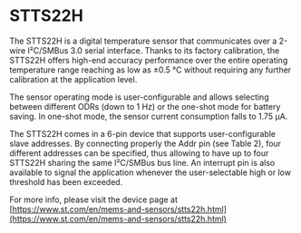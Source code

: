 # STTS22H

The STTS22H is a digital temperature sensor that communicates over a 2-wire
I²C/SMBus 3.0 serial interface.
Thanks to its factory calibration, the STTS22H offers high-end accuracy
performance over the entire operating
temperature range reaching as low as ±0.5 °C without requiring any further
calibration at the application level.

The sensor operating mode is user-configurable and allows selecting between
different ODRs (down to 1 Hz) or
the one-shot mode for battery saving. In one-shot mode, the sensor current
consumption falls to 1.75 µA.

The STTS22H comes in a 6-pin device that supports user-configurable slave
addresses. By connecting properly
the Addr pin (see Table 2), four different addresses can be specified, thus
allowing to have up to four STTS22H
sharing the same I²C/SMBus bus line. An interrupt pin is also available to
signal the application whenever the
user-selectable high or low threshold has been exceeded.

For more info, please visit the device page at [https://www.st.com/en/mems-and-sensors/stts22h.html](https://www.st.com/en/mems-and-sensors/stts22h.html)

